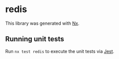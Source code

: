 # redis

This library was generated with [Nx](https://nx.dev).

## Running unit tests

Run `nx test redis` to execute the unit tests via [Jest](https://jestjs.io).
